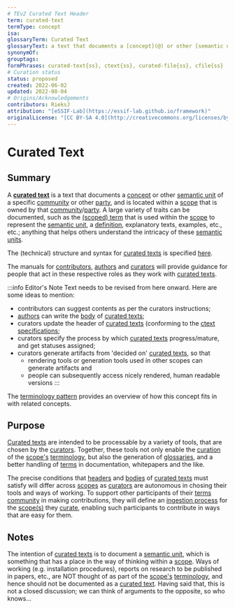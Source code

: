 ```yaml
---
# TEv2 Curated Text Header
term: curated-text
termType: concept
isa:
glossaryTerm: Curated Text
glossaryText: a text that documents a [concept](@) or other [semantic unit](@) of a specific [community](@) or other [party](@), and is located within a [scope](@) that is owned by that [community](@)/[party](@).
synonymOf:
grouptags:
formPhrases: curated-text{ss}, ctext{ss}, curated-file{ss}, cfile{ss}
# Curation status
status: proposed
created: 2022-06-02
updated: 2022-08-04
# Origins/Acknowledgements
contributors: RieksJ
attribution: "[eSSIF-Lab](https://essif-lab.github.io/framework)"
originalLicense: "[CC BY-SA 4.0](http://creativecommons.org/licenses/by-sa/4.0/?ref=chooser-v1)"
---
```


# Curated Text

## Summary

A **[curated text](@)** is a text that documents a [concept](@) or other [semantic unit](@) of a specific [community](@) or other [party](@), and is located within a [scope](@) that is owned by that [community](@)/[party](@). A large variety of traits can be documented, such as the [(scoped) term](@) that is used within the [scope](@) to represent the [semantic unit](@), a [definition](@), explanatory texts, examples, etc., etc.; anything that helps others understand the intricacy of these [semantic units](@).

The (technical) structure and syntax for [curated texts](@) is specified [here](/docs/spec-files/ctext).

The manuals for [contributors](/docs/manuals/contributor), [authors](/docs/manuals/[author](@)) and [curators](/docs/manuals/curator) will provide guidance for people that act in these respective roles as they work with [curated texts](@).

:::info Editor's Note
Text needs to be revised from here onward. Here are some ideas to mention:
- contributors can suggest contents as per the curators instructions;
- [authors](@) can write the [body](@) of [curated texts](@);
- curators update the header of [curated texts](@) (conforming to the [ctext specifications](/docs/spec-files/ctext);
- curators specify the process by which [curated texts](@) progress/mature, and get statuses assigned;
- curators generate artifacts from 'decided on' [curated texts](@), so that
  - rendering tools or generation tools used in other scopes can generate artifacts and
  - people can subsequently access nicely rendered, human readable versions
:::

The [terminology pattern](pattern-terminology@) provides an overview of how this concept fits in with related concepts.

## Purpose

[Curated texts](@) are intended to be processable by a variety of tools, that are chosen by the [curators](@). Together, these tools not only enable the [curation](@) of the [scope's](@) [terminology](@), but also the generation of [glossaries](@), and a better handling of [terms](@) in documentation, whitepapers and the like.

The precise conditions that [headers](@) and [bodies](@) of [curated texts](@) must satisfy will differ across [scopes](@) as [curators](@) are autonomous in chosing their tools and ways of working. To support other participants of their [terms community](@) in making contributions, they will define an [ingestion process](@) for the [scope(s)](@) they [curate](@), enabling such participants to contribute in ways that are easy for them.

## Notes

The intention of [curated texts](@) is to document a [semantic unit](@), which is something that has a place in the way of thinking within a [scope](@). Ways of working (e.g. installation procedures), reports on research to be published in papers, etc., are NOT thought of as part of the [scope's](@) [terminology](@), and hence should not be documented as a [curated text](@). Having said that, this is not a closed discussion; we can think of arguments to the opposite, so who knows...